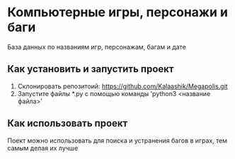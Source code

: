 # Компьютерные игры, персонажи и баги
База данных по названиям игр, персонажам, багам и дате

## Как установить и запустить проект

1. Склонировать репозитоий: https://github.com/Kalaashik/Megapolis.git
2. Запустите файлы *.py с помощью команды 'python3 <название файла>'

## Как использовать проект

Поект можно использовать для поиска и устранения багов в играх, тем самым делая их лучше 

